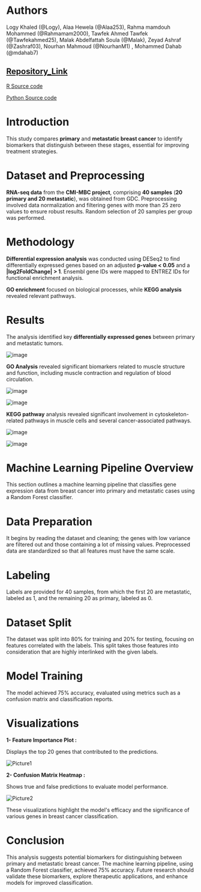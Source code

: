 # **Authors** 

Logy Khaled (@Logy), Alaa Hewela (@Alaa253), Rahma mamdouh Mohammed (@Rahmamam2000), Tawfek Ahmed Tawfek (@Tawfekahmed25), Malak Abdelfattah Soula (@Malak),
Zeyad Ashraf (@Zashraf03), Nourhan Mahmoud (@NourhanM1) , Mohammed Dahab (@mdahab7)

## [Repository_Link](https://github.com/MohammadDahab/HackBio_Cancer_internship_Stage_3/tree/main)

[R Source code](https://github.com/MohammadDahab/HackBio_Cancer_internship_Stage_3/blob/main/Biomarker%20code.R)

[Python Source code](https://github.com/MohammadDahab/HackBio_Cancer_internship_Stage_3/blob/main/ML%20code.py)

# **Introduction** 

This study compares **primary** and **metastatic breast cancer** to identify biomarkers that distinguish between these stages, essential for improving treatment strategies.

# **Dataset and Preprocessing**

**RNA-seq data** from the **CMI-MBC project**, comprising **40 samples** (**20 primary and 20 metastatic**), was obtained from GDC. Preprocessing involved data normalization and filtering genes with more than 25 zero values to ensure robust results. Random selection of 20 samples per group was performed.

# **Methodology** 

**Differential expression analysis** was conducted using DESeq2 to find differentially expressed genes based on an adjusted **p-value \< 0.05** and a **|log2FoldChange| \> 1**. Ensembl gene IDs were mapped to ENTREZ IDs for functional enrichment analysis. 

**GO enrichment** focused on biological processes, while **KEGG analysis** revealed relevant pathways.

# **Results**

The analysis identified key **differentially expressed genes** between primary and metastatic tumors. 

![image](https://github.com/user-attachments/assets/9c2491c8-037d-4a7e-8979-d001c0f887ee)


**GO Analysis** revealed significant biomarkers related to muscle structure and function, including muscle contraction and regulation of blood circulation.

![image](https://github.com/user-attachments/assets/16c10007-1f93-4f24-ab2b-61690a2af3d4)

![image](https://github.com/user-attachments/assets/82fe7cf6-9e64-4860-afaf-5f8700f3164d)

**KEGG pathway** analysis revealed significant involvement in cytoskeleton-related pathways in muscle cells and several cancer-associated pathways.

![image](https://github.com/user-attachments/assets/17f4a479-82f2-45ef-92c9-ec25e594793a)

![image](https://github.com/user-attachments/assets/97e91b86-5b25-47c1-aa62-3878fc4797f8)

# **Machine Learning Pipeline Overview**
This section outlines a machine learning pipeline that classifies gene expression data from breast cancer into primary and metastatic cases using a Random Forest classifier.

# Data Preparation
It begins by reading the dataset and cleaning; the genes with low variance are filtered out and those containing a lot of missing values. Preprocessed data are standardized so that all features must have the same scale.

# Labeling
Labels are provided for 40 samples, from which the first 20 are metastatic, labeled as 1, and the remaining 20 as primary, labeled as 0.

# Dataset Split
The dataset was split into 80% for training and 20% for testing, focusing on features correlated with the labels. This split takes those features into consideration that are highly interlinked with the given labels.

# Model Training
The model achieved 75% accuracy, evaluated using metrics such as a confusion matrix and classification reports.

# Visualizations
**1- Feature Importance Plot :**

Displays the top 20 genes that contributed to the predictions.

![Picture1](https://github.com/user-attachments/assets/365ef218-4dc4-4624-a4f4-ec1c10b91cf0)

 
**2- Confusion Matrix Heatmap :**

Shows true and false predictions to evaluate model performance.

![Picture2](https://github.com/user-attachments/assets/019d587a-3ab4-4c49-adec-dab87ec263ee)
 
These visualizations highlight the model's efficacy and the significance of various genes in breast cancer classification.



# **Conclusion**

This analysis suggests potential biomarkers for distinguishing between primary and metastatic breast cancer. The machine learning pipeline, using a Random Forest classifier, achieved 75% accuracy. Future research should validate these biomarkers, explore therapeutic applications, and enhance models for improved classification.
